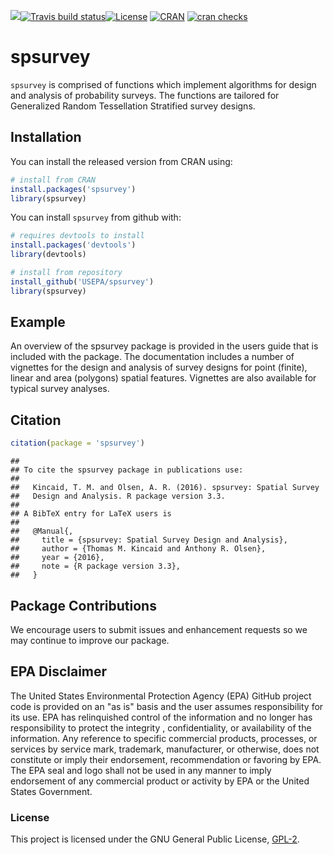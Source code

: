 <!-- badges: start -->
[![](https://cranlogs.r-pkg.org/badges/grand-total/spsurvey)](https://cran.rstudio.com/web/packages/spsurvey/index.html)[![Travis build status](https://travis-ci.org/mhweber/spsurvey.svg?branch=master)](https://travis-ci.org/mhweber/spsurvey)[![License](http://img.shields.io/badge/license-GPL%20%28%3E=%202%29-brightgreen.svg?style=flat)](http://www.gnu.org/licenses/gpl-2.0.html)
[![CRAN](http://www.r-pkg.org/badges/version/spsurvey)](https://cran.r-project.org/package=spsurvey)
[![cran checks](https://cranchecks.info/badges/worst/spsurvey)](https://cran.r-project.org/web/checks/check_results_spsurvey.html)
<!-- badges: end -->


# spsurvey

`spsurvey` is comprised of functions which implement algorithms for design and analysis of probability surveys.  The functions are tailored for Generalized Random Tessellation Stratified survey designs.

## Installation

You can install the released version from CRAN using:

```r
# install from CRAN
install.packages('spsurvey')
library(spsurvey)
```

You can install `spsurvey` from github with:

```r
# requires devtools to install
install.packages('devtools')
library(devtools)

# install from repository
install_github('USEPA/spsurvey')
library(spsurvey)
```

## Example
An overview of the spsurvey package is provided in the users guide that is included with the package.  The documentation includes a number of vignettes for the design and analysis of survey designs for point (finite), linear and area (polygons) spatial features.  Vignettes are also available for typical survey analyses.

## Citation
```r
citation(package = 'spsurvey')
```

```
## 
## To cite the spsurvey package in publications use:
## 
##   Kincaid, T. M. and Olsen, A. R. (2016). spsurvey: Spatial Survey
##   Design and Analysis. R package version 3.3.
## 
## A BibTeX entry for LaTeX users is
## 
##   @Manual{,
##     title = {spsurvey: Spatial Survey Design and Analysis},
##     author = {Thomas M. Kincaid and Anthony R. Olsen},
##     year = {2016},
##     note = {R package version 3.3},
##   }
```

## Package Contributions
We encourage users to submit issues and enhancement requests so we may
continue to improve our package.

## EPA Disclaimer
The United States Environmental Protection Agency (EPA) GitHub project code is provided on an "as is" basis and the user assumes responsibility for its use. EPA has relinquished control of the information and no longer has responsibility to protect the integrity , confidentiality, or availability of the information. Any reference to specific commercial products, processes, or services by service mark, trademark, manufacturer, or otherwise, does not constitute or imply their endorsement, recommendation or favoring by EPA. The EPA seal and logo shall not be used in any manner to imply endorsement of any commercial product or activity by EPA or the United States Government.

### License

This project is licensed under the GNU General Public License, [GPL-2](https://cran.r-project.org/web/licenses/GPL-2).  
